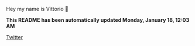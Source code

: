 Hey my name is Vittorio 👋

**This README has been automatically updated Monday, January 18, 12:03 AM**

[Twitter](https://img.shields.io/twitter/url?style=social&url=https%3A%2F%2Ftwitter.com%2FVittoriorivabe1)

